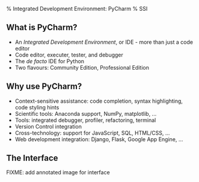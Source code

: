 % Integrated Development Environment: PyCharm
% SSI

## What is PyCharm?

- An *Integrated Development Environment*, or IDE - more than just a code editor
- Code editor, executer, tester, and debugger
- The *de facto* IDE for Python
- Two flavours: Community Edition, Professional Edition

## Why use PyCharm?

- Context-sensitive assistance: code completion, syntax highlighting, code styling hints
- Scientific tools: Anaconda support, NumPy, matplotlib, ...
- Tools: integrated debugger, profiler, refactoring, terminal
- Version Control integration
- Cross-technology: support for JavaScript, SQL, HTML/CSS, ...
- Web development integration: Django, Flask, Google App Engine, ...

## The Interface

FIXME: add annotated image for interface